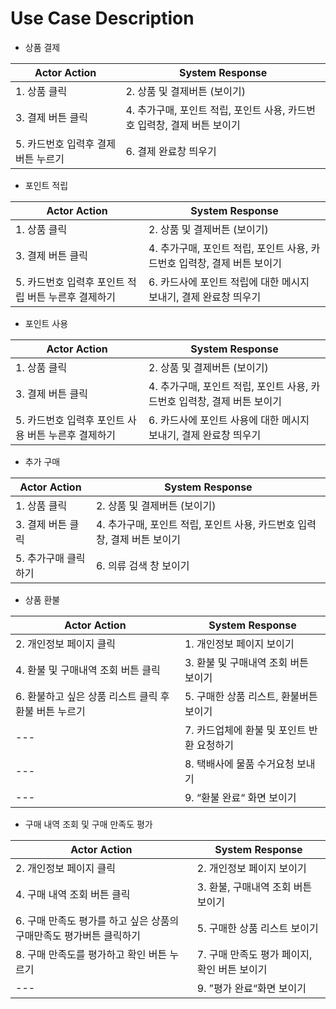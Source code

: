# Use Case Description


- 상품 결제  

| Actor Action | System Response |
| --- | --- |
| 1. 상품 클릭 | 2. 상품 및 결제버튼 (보이기) |
| 3. 결제 버튼 클릭 | 4. 추가구매, 포인트 적립, 포인트 사용, 카드번호 입력창, 결제 버튼 보이기 |
| 5. 카드번호 입력후 결제 버튼 누르기 | 6. 결제 완료창 띄우기 |


- 포인트 적립  

|Actor Action | System Response |
| --- | --- |
| 1. 상품 클릭 | 2. 상품 및 결제버튼 (보이기) |
| 3. 결제 버튼 클릭 | 4. 추가구매, 포인트 적립, 포인트 사용, 카드번호 입력창, 결제 버튼 보이기 |
| 5. 카드번호 입력후 포인트 적립 버튼 누른후 결제하기 | 6. 카드사에 포인트 적립에 대한 메시지 보내기, 결제 완료창 띄우기 |


- 포인트 사용  

|Actor Action | System Response |
| --- | --- |
| 1. 상품 클릭 | 2. 상품 및 결제버튼 (보이기) | 
| 3. 결제 버튼 클릭 | 4. 추가구매, 포인트 적립, 포인트 사용, 카드번호 입력창, 결제 버튼 보이기 | 
| 5. 카드번호 입력후 포인트 사용 버튼 누른후 결제하기 | 6. 카드사에 포인트 사용에 대한 메시지 보내기, 결제 완료창 띄우기 | 


- 추가 구매  

|Actor Action | System Response |
| --- | --- |
| 1. 상품 클릭 | 2. 상품 및 결제버튼 (보이기) | 
| 3. 결제 버튼 클릭 | 4. 추가구매, 포인트 적립, 포인트 사용, 카드번호 입력창, 결제 버튼 보이기 | 
| 5. 추가구매 클릭하기 | 6. 의류 검색 창 보이기 | 


- 상품 환불  

|Actor Action | System Response |
| --- | --- |
| 2. 개인정보 페이지 클릭 | 1. 개인정보 페이지 보이기 | 
| 4. 환불 및 구매내역 조회 버튼 클릭 | 3. 환불 및 구매내역 조회 버튼 보이기 | 
| 6. 환불하고 싶은 상품 리스트 클릭 후 환불 버튼 누르기 | 5. 구매한 상품 리스트, 환불버튼 보이기 | 
| --- | 7. 카드업체에 환불 및 포인트 반환 요청하기 | 
| --- | 8. 택배사에 물품 수거요청 보내기 | 
| --- | 9. “환불 완료“ 화면 보이기 | 


- 구매 내역 조회 및 구매 만족도 평가  
  
|Actor Action | System Response |
| --- | --- |
| 2. 개인정보 페이지 클릭 | 2. 개인정보 페이지 보이기 | 
| 4. 구매 내역 조회 버튼 클릭 | 3. 환불, 구매내역 조회 버튼 보이기 | 
| 6. 구매 만족도 평가를 하고 싶은 상품의 구매만족도 평가버튼 클릭하기 | 5. 구매한 상품 리스트 보이기 | 
| 8. 구매 만족도를 평가하고 확인 버튼 누르기 | 7. 구매 만족도 평가 페이지, 확인 버튼 보이기 | 
| --- | 9. ”평가 완료“화면 보이기 | 




